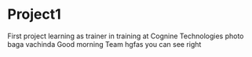 # Project1
First project learning as trainer in training at  Cognine Technologies
photo baga vachinda
Good morning Team
hgfas
you can see right
